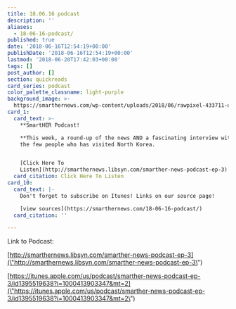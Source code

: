 ```yaml
---
title: 18.06.16 podcast
description: ''
aliases:
  - 18-06-16-podcast/
published: true
date: '2018-06-16T12:54:19+00:00'
publishDate: '2018-06-16T12:54:19+00:00'
lastmod: '2018-06-20T17:42:03+00:00'
tags: []
post_author: []
section: quickreads
card_series: podcast
color_palette_classname: light-purple
background_image: >-
  https://smarthernews.com/wp-content/uploads/2018/06/rawpixel-433711-unsplash-scaled.jpg
card_1:
  card_text: >-
    **SmartHER Podcast!  

    **This week, a round-up of the news AND a fascinating interview with one of
    the few people who has visited North Korea.


    [Click Here To
    Listen](http://smarthernews.libsyn.com/smarther-news-podcast-ep-3)
  card_citation: Click Here To Listen
card_10:
  card_text: |-
    Don't forget to subscribe on Itunes! Links on our source page!

    [view sources](https://smarthernews.com/18-06-16-podcast/)
  card_citation: ''

---
```

Link to Podcast:

[http://smarthernews.libsyn.com/smarther-news-podcast-ep-3](\"http://smarthernews.libsyn.com/smarther-news-podcast-ep-3\")

[https://itunes.apple.com/us/podcast/smarther-news-podcast-ep-3/id1395519638?i=1000413903347&mt=2](\"https://itunes.apple.com/us/podcast/smarther-news-podcast-ep-3/id1395519638?i=1000413903347&mt=2\")